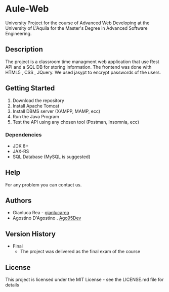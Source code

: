 # Aule-Web
University Project for the course of Advanced Web Developing at the University of L'Aquila for the Master's Degree in Advanced Software Engineering.

## Description
The project is a classroom time managment web application that use Rest API and a SQL DB for storing information. The frontend was done with HTML5 , CSS , JQuery. We used jasypt to encrypt passwords of the users. 

## Getting Started
 1. Download the repository
 2. Install Apache Tomcat
 3. Install DBMS server (XAMPP, MAMP, ecc)
 4. Run the Java Program
 5. Test the API using any chosen tool (Postman, Insomnia, ecc) 
 
### Dependencies

- JDK 8+ 
- JAX-RS
- SQL Database (MySQL is suggested)

## Help
For any problem you can contact us.

## Authors

- Gianluca Rea - [gianlucarea](https://gianlucarea.github.io)
- Agostino D'Agostino . [Ago95Dev](https://github.com/Ago95Dev)
## Version History
- Final
    * The project was delivered as the final exam of the course

## License
This project is licensed under the MIT License - see the LICENSE.md file for details
